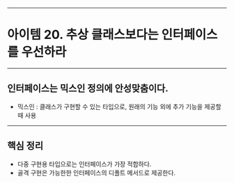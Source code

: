 
---
# 아이템 20. 추상 클래스보다는 인터페이스를 우선하라

---
## 인터페이스는 믹스인 정의에 안성맞춤이다.

- 믹스인 : 클래스가 구현할 수 있는 타입으로, 원래의 기능 외에 추가 기능을 제공할 때 사용

---
## 핵심 정리
* 다중 구현용 타입으로는 인터페이스가 가장 적합하다.
* 골격 구현은 가능한한 인터페이스의 디폴트 메서드로 제공한다.
